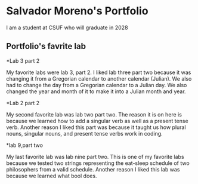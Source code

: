# Salvador Moreno's Portfolio

I am a student at CSUF who will graduate in 2028

## Portfolio's favrite lab

*Lab 3 part 2

  My favorite labs were lab 3, part 2. I liked lab three part two because it was changing it from a Gregorian calendar to another calendar (Julian). We also had to change the day from a Gregorian calendar to a Julian day. We also changed the year and month of it to make it into a Julian month and year. 

*Lab 2 part 2

  My second favorite lab was lab two part two. The reason it is on here is because we learned how to add a singular verb as well as a present tense verb. Another reason I liked this part was because it taught us how plural nouns, singular nouns, and present tense verbs work in coding.

*lab 9,part two

  My last favorite lab was lab nine part two. This is one of my favorite labs because we tested two strings representing the eat-sleep schedule of two philosophers from a valid schedule. Another reason I liked this lab was because we learned what bool does.
